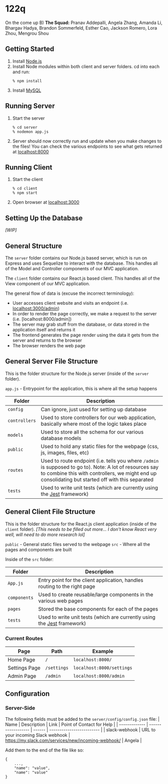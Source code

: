# 122q

On the come up B)
**The Squad:** Pranav Addepalli, Angela Zhang, Amanda Li, Bhargav Hadya, Brandon Sommerfeld, Esther Cao, Jackson Romero, Lora Zhou, Mengrou Shou

## Getting Started
1. Install [Node.js](https://nodejs.org/en/)
2. Install Node modules within both client and server folders. cd into each and run:
    ```
    % npm install
    ```
3. Install [MySQL](https://dev.mysql.com/doc/mysql-installation-excerpt/5.7/en/)

## Running Server
1. Start the server
    ```
    % cd server
    % nodemon app.js
    ```
2. Server should now correctly run and update when you make changes to the files! You can check the various endpoints to see what gets returned at [localhost:8000](http://localhost:8000)

## Running Client
1. Start the client
    ```
    % cd client
    % npm start
    ```
2. Open browser at [localhost:3000](http://localhost:3000)


## Setting Up the Database
*[WIP]*


## General Structure
The `server` folder contains our Node.js based server, which is run on Express and uses Sequelize to interact with the database. This handles all of the Model and Controller components of our MVC application.

The `client` folder contains our React.js based client. This handles all of the View component of our MVC application.

The general flow of data is (excuse the incorrect terminology):
- User accesses client website and visits an endpoint (i.e. [localhost:3000/admin]())
- In order to render the page correctly, we make a request to the server (i.e. [localhost:8000/admin])
- The server may grab stuff from the database, or data stored in the application itself and returns it
- The frontend generates the page render using the data it gets from the server and returns to the browser
- The browser renders the web page

## General Server File Structure
This is the folder structure for the Node.js server (inside of the `server` folder).

`app.js` - Entrypoint for the application, this is where all the setup happens

| Folder        | Description |
| ------------  | ----------- |
| `config`      | Can ignore, just used for setting up database |
| `controllers` | Used to store controllers for our web application, basically where most of the logic takes place |
| `models`      | Used to store all the schema for our various database models |
| `public`      | Used to hold any static files for the webpage (css, js, images, files, etc) |
| `routes`      | Used to route endpoint (i.e. tells you where `/admin` is supposed to go to). Note: A lot of resources say to combine this with controllers, we might end up consolidating but started off with this separated |
| `tests`       | Used to write unit tests (which are currently using the [Jest](https://jestjs.io/docs/getting-started) framework) |

## General Client File Structure
This is the folder structure for the React.js client application (inside of the `client` folder).
*[This needs to be filled out more... I don't know React very well, will need to do more research lol]*

`public` - General static files served to the webpage
`src` - Where all the pages and components are built

Inside of the `src` folder:

| Folder        | Description |
| ------------  | ----------- |
| `App.js`      | Entry point for the client application, handles routing to the right page |
| `components`  | Used to create reusable/large components in the various web pages |
| `pages`       | Stored the base components for each of the pages |
| `tests`       | Used to write unit tests (which are currently using the [Jest](https://jestjs.io/docs/getting-started) framework) |

### Current Routes
| Page          | Path        | Example                   |
| ------------- | ----------- | ------------------------- |
| Home Page     | `/`         | `localhost:8000/`         |
| Settings Page | `/settings` | `localhost:8000/settings` |
| Admin Page    | `/admin`    | `localhost:8000/admin`    |

## Configuration
### Server-Side
The following fields must be added to the `server/config/config.json` file:
| Name          | Description        | Link   | Point of Contact for Help |
| ------------- | ------------------ | ------ | ------------------------- |
| slack-webhook | URL to your incoming Slack webhook | https://my.slack.com/services/new/incoming-webhook/ | Angela |

Add them to the end of the file like so:
```
{    
    ...,
    "name": "value",
    "name": "value"
}
```

